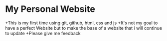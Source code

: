 # My Personal Website
+This is my first time using git, github, html, css and js 
+It's not my goal to have a perfect Website but to make the base of a website that i will continue to update
+Please give me feedback
